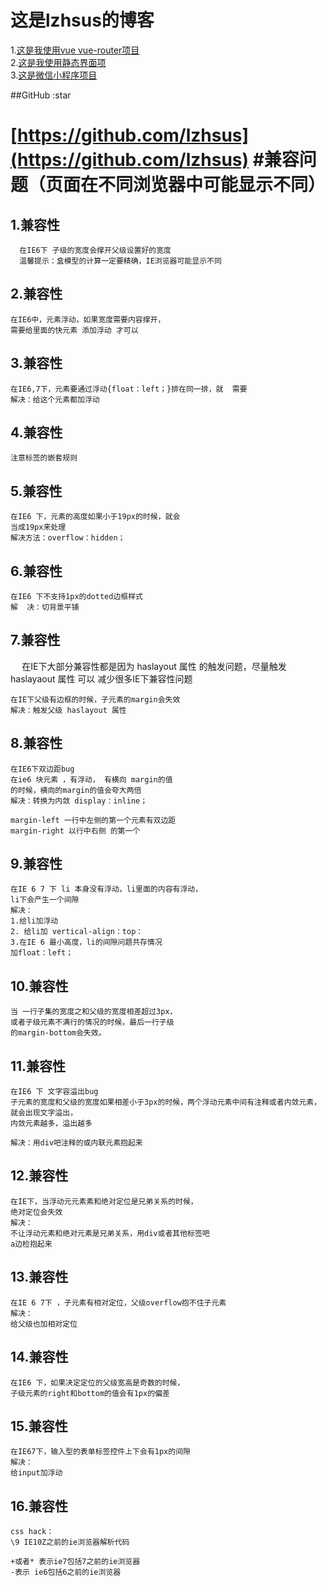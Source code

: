 这是lzhsus的博客
===================================  

1.[这是我使用vue vue-router项目](https://github.com/lzhsus/db)<br /> 
2.[这是我使用静态界面项](https://github.com/lzhsus/iTravel)<br /> 
3.[这是微信小程序项目](https://github.com/lzhsus/wx)<br /> 

##GitHub :star

[https://github.com/lzhsus](https://github.com/lzhsus)
#兼容问题（页面在不同浏览器中可能显示不同）
==========
1.兼容性
------
````
  在IE6下 子级的宽度会撑开父级设置好的宽度
  温馨提示：盒模型的计算一定要精确，IE浏览器可能显示不同
  ````

2.兼容性
------
  ````
 在IE6中，元素浮动，如果宽度需要内容撑开，
 需要给里面的快元素 添加浮动 才可以
  ````
3.兼容性
------
  ````
 在IE6,7下，元素要通过浮动{float：left；}排在同一排，就  需要
  解决：给这个元素都加浮动
  ````
4.兼容性
------
  ````
 注意标签的嵌套规则
  ````
5.兼容性
------
  ````
 在IE6 下，元素的高度如果小于19px的时候，就会
 当成19px来处理
  解决方法：overflow：hidden；
  ````
6.兼容性
------
  ````
 在IE6 下不支持1px的dotted边框样式
  解  决：切背景平铺
````
7.兼容性
------
  ````  ````
在IE下大部分兼容性都是因为 haslayout 属性
的触发问题，尽量触发 haslayaout 属性 可以
减少很多IE下兼容性问题
  ````
在IE下父级有边框的时候，子元素的margin会失效
 解决：触发父级 haslayout 属性
  ````
8.兼容性
------
  ````
在IE6下双边距bug
 在ie6 块元素 ，有浮动， 有横向 margin的值
的时候，横向的margin的值会夸大两倍
解决：转换为内敛 display：inline；

margin-left 一行中左侧的第一个元素有双边距
margin-right 以行中右侧 的第一个
  ````
9.兼容性 
------
   ````
在IE 6 7 下 li 本身没有浮动，li里面的内容有浮动，
li下会产生一个间隙
解决：
 1.给li加浮动
 2. 给li加 vertical-align：top：
 3.在IE 6 最小高度，li的间隙问题共存情况
 加float：left；
  ````
10.兼容性 
------
  ````
 当 一行子集的宽度之和父级的宽度相差超过3px，
 或者子级元素不满行的情况的时候，最后一行子级
 的margin-bottom会失效。
  ````
11.兼容性
------
  ````
在IE6 下 文字容溢出bug
子元素的宽度和父级的宽度如果相差小于3px的时候，两个浮动元素中间有注释或者内敛元素，就会出现文字溢出，
内敛元素越多，溢出越多
  
解决：用div吧注释的或内联元素抱起来
  ````
12.兼容性
------
  ````
在IE下，当浮动元元素素和绝对定位是兄弟关系的时候，
绝对定位会失效
解决：
 不让浮动元素和绝对元素是兄弟关系，用div或者其他标签吧
a边检抱起来
  ````
13.兼容性
------
   ````
在IE 6 7下 ，子元素有相对定位，父级overflow抱不住子元素
解决：
 给父级也加相对定位
  ````
14.兼容性
------
  ````
在IE6 下，如果决定定位的父级宽高是奇数的时候，
子级元素的right和bottom的值会有1px的偏差
  ````
15.兼容性
------
  ````
在IE67下，输入型的表单标签控件上下会有1px的间隙
解决：
给input加浮动
  ````
16.兼容性
------
  ````
css hack：
 \9 IE10Z之前的ie浏览器解析代码

+或者* 表示ie7包括7之前的ie浏览器
-表示 ie6包括6之前的ie浏览器

  ````







